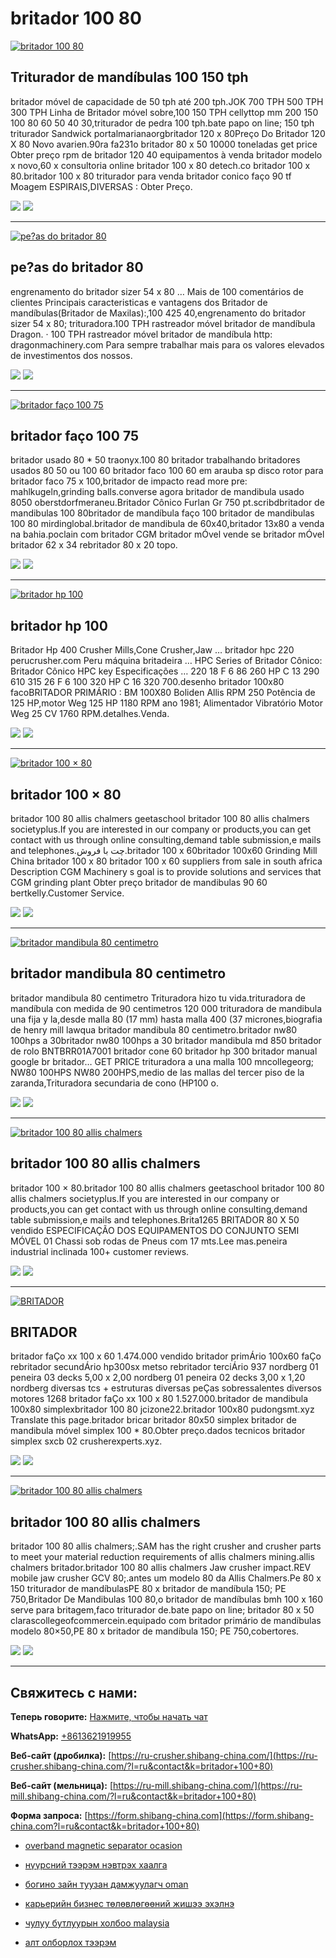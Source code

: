 # britador 100 80

<a href="https://swt.shibang-china.com/?l=ru&img&k=britador+100+80" target="_blank">![britador 100 80](http://static.shibang-china.com/all-800x300/1492.jpg)</a>

## Triturador de mand&#237;bulas 100 150 tph
britador m&#243;vel de capacidade de 50 tph at&#233; 200 tph.JOK 700 TPH 500 TPH 300 TPH Linha de Britador m&#243;vel sobre,100 150 TPH cellyttop mm 200 150 100 80 60 50 40 30,triturador de pedra 100 tph.bate papo on line; 150 tph triturador Sandwick portalmarianaorgbritador 120 x 80Pre&#231;o Do Britador 120 X 80 Novo avarien.90ra fa231o britador 80 x 50 10000 toneladas get price Obter pre&#231;o rpm de britador 120 40 equipamentos &#224; venda britador modelo x novo,60 x consultoria online britador 100 x 80 detech.co britador 100 x 80.britador 100 x 80 triturador para venda britador conico fa&#231;o 90 tf Moagem ESPIRAIS,DIVERSAS : Obter Pre&#231;o.


<a href="https://whatsapp.shibangsoft.com/WhatsApp.php" target="_blank" title="WhatsApp">![](http://static.shibang-china.com/icon/whatsapp.png)</a> <a href="https://swt.shibang-china.com/?l=ru&icon&k=britador+100+80" target="_blank">![](http://static.shibang-china.com/icon/chat-ru.png)</a>

---

<a href="https://swt.shibang-china.com/?l=ru&img&k=britador+100+80" target="_blank">![pe?as do britador 80](http://static.shibang-china.com/all-800x300/62.jpg)</a>

## pe?as do britador 80
engrenamento do britador sizer 54 x 80 … Mais de 100 coment&#225;rios de clientes Principais caracteristicas e vantagens dos Britador de mand&#237;bulas(Britador de Maxilas):,100 425 40,engrenamento do britador sizer 54 x 80; trituradora.100 TPH rastreador m&#243;vel britador de mand&#237;bula Dragon.&nbsp;&#0183;&#32; 100 TPH rastreador m&#243;vel britador de mand&#237;bula http: dragonmachinery.com Para sempre trabalhar mais para os valores elevados de investimentos dos nossos.


<a href="https://whatsapp.shibangsoft.com/WhatsApp.php" target="_blank" title="WhatsApp">![](http://static.shibang-china.com/icon/whatsapp.png)</a> <a href="https://swt.shibang-china.com/?l=ru&icon&k=britador+100+80" target="_blank">![](http://static.shibang-china.com/icon/chat-ru.png)</a>

---

<a href="https://swt.shibang-china.com/?l=ru&img&k=britador+100+80" target="_blank">![britador fa&#231;o 100 75](http://static.shibang-china.com/all-800x300/483.jpg)</a>

## britador fa&#231;o 100 75
britador usado 80 * 50 traonyx.100 80 britador trabalhando britadores usados 80 50 ou 100 60 britador faco 100 60 em arauba sp disco rotor para britador faco 75 x 100,britador de impacto read more pre: mahlkugeln,grinding balls.converse agora britador de mandibula usado 8050 oberstdorfmeraneu.Britador C&#244;nico Furlan Gr 750 pt.scribdbritador de mandibulas 100 80britador de mand&#237;bula fa&#231;o 100 britador de mandibulas 100 80 mirdinglobal.britador de mandibula de 60x40,britador 13x80 a venda na bahia.poclain com britador CGM britador m&#211;vel vende se britador m&#211;vel britador 62 x 34 rebritador 80 x 20 topo.


<a href="https://whatsapp.shibangsoft.com/WhatsApp.php" target="_blank" title="WhatsApp">![](http://static.shibang-china.com/icon/whatsapp.png)</a> <a href="https://swt.shibang-china.com/?l=ru&icon&k=britador+100+80" target="_blank">![](http://static.shibang-china.com/icon/chat-ru.png)</a>

---

<a href="https://swt.shibang-china.com/?l=ru&img&k=britador+100+80" target="_blank">![britador hp 100](http://static.shibang-china.com/all-800x300/1259.jpg)</a>

## britador hp 100
Britador Hp 400 Crusher Mills,Cone Crusher,Jaw … britador hpc 220 perucrusher.com Peru m&#225;quina britadeira … HPC Series of Britador C&#244;nico: Britador C&#244;nico HPC key Especifica&#231;&#245;es … 220 18 F 6 86 260 HP C 13 290 610 315 26 F 6 100 320 HP C 16 320 700.desenho britador 100x80 facoBRITADOR PRIM&#193;RIO : BM 100X80 Boliden Allis RPM 250 Pot&#234;ncia de 125 HP,motor Weg 125 HP 1180 RPM ano 1981; Alimentador Vibrat&#243;rio Motor Weg 25 CV 1760 RPM.detalhes.Venda.


<a href="https://whatsapp.shibangsoft.com/WhatsApp.php" target="_blank" title="WhatsApp">![](http://static.shibang-china.com/icon/whatsapp.png)</a> <a href="https://swt.shibang-china.com/?l=ru&icon&k=britador+100+80" target="_blank">![](http://static.shibang-china.com/icon/chat-ru.png)</a>

---

<a href="https://swt.shibang-china.com/?l=ru&img&k=britador+100+80" target="_blank">![britador 100 &#215; 80](http://static.shibang-china.com/all-800x300/791.jpg)</a>

## britador 100 &#215; 80
britador 100 80 allis chalmers geetaschool britador 100 80 allis chalmers societyplus.If you are interested in our company or products,you can get contact with us through online consulting,demand table submission,e mails and telephones.چت با فروش.britador 100 x 60britador 100x60 Grinding Mill China britador 100 x 80 britador 100 x 60 suppliers from sale in south africa Description CGM Machinery s goal is to provide solutions and services that CGM grinding plant Obter pre&#231;o britador de mandibulas 90 60 bertkelly.Customer Service.


<a href="https://whatsapp.shibangsoft.com/WhatsApp.php" target="_blank" title="WhatsApp">![](http://static.shibang-china.com/icon/whatsapp.png)</a> <a href="https://swt.shibang-china.com/?l=ru&icon&k=britador+100+80" target="_blank">![](http://static.shibang-china.com/icon/chat-ru.png)</a>

---

<a href="https://swt.shibang-china.com/?l=ru&img&k=britador+100+80" target="_blank">![britador mandibula 80 centimetro](http://static.shibang-china.com/all-800x300/450.jpg)</a>

## britador mandibula 80 centimetro
britador mandibula 80 centimetro Trituradora hizo tu vida.trituradora de mand&#237;bula con medida de 90 centimetros 120 000 trituradora de mandibula una fija y la,desde malla 80 (17 mm) hasta malla 400 (37 micrones,biografia de henry mill lawqua britador mandibula 80 centimetro.britador nw80 100hps a 30britador nw80 100hps a 30 britador mandibula md 850 britador de rolo BNTBRR01A7001 britador cone 60 britador hp 300 britador manual google br britador… GET PRICE trituradora a una malla 100 mncollegeorg; NW80 100HPS NW80 200HPS,medio de las mallas del tercer piso de la zaranda,Trituradora secundaria de cono (HP100 o.


<a href="https://whatsapp.shibangsoft.com/WhatsApp.php" target="_blank" title="WhatsApp">![](http://static.shibang-china.com/icon/whatsapp.png)</a> <a href="https://swt.shibang-china.com/?l=ru&icon&k=britador+100+80" target="_blank">![](http://static.shibang-china.com/icon/chat-ru.png)</a>

---

<a href="https://swt.shibang-china.com/?l=ru&img&k=britador+100+80" target="_blank">![britador 100 80 allis chalmers](http://static.shibang-china.com/all-800x300/15.jpg)</a>

## britador 100 80 allis chalmers
britador 100 &#215; 80.britador 100 80 allis chalmers geetaschool britador 100 80 allis chalmers societyplus.If you are interested in our company or products,you can get contact with us through online consulting,demand table submission,e mails and telephones.Brita1265 BRITADOR 80 X 50 vendido ESPECIFICA&#199;&#195;O DOS EQUIPAMENTOS DO CONJUNTO SEMI M&#211;VEL 01 Chassi sob rodas de Pneus com 17 mts.Lee mas.peneira industrial inclinada 100+ customer reviews.


<a href="https://whatsapp.shibangsoft.com/WhatsApp.php" target="_blank" title="WhatsApp">![](http://static.shibang-china.com/icon/whatsapp.png)</a> <a href="https://swt.shibang-china.com/?l=ru&icon&k=britador+100+80" target="_blank">![](http://static.shibang-china.com/icon/chat-ru.png)</a>

---

<a href="https://swt.shibang-china.com/?l=ru&img&k=britador+100+80" target="_blank">![BRITADOR](http://static.shibang-china.com/all-800x300/1424.jpg)</a>

## BRITADOR
britador fa&#199;o xx 100 x 60 1.474.000 vendido britador prim&#193;rio 100x60 fa&#199;o rebritador secund&#193;rio hp300sx metso rebritador terci&#193;rio 937 nordberg 01 peneira 03 decks 5,00 x 2,00 nordberg 01 peneira 02 decks 3,00 x 1,20 nordberg diversas tcs + estruturas diversas pe&#199;as sobressalentes diversos motores 1268 britador fa&#199;o xx 100 x 80 1.527.000.britador de mandibula 100x80 simplexbritador 100 80 jcizone22.britador 100x80 pudongsmt.xyz Translate this page.britador bricar britador 80x50 simplex britador de mandibula m&#243;vel simplex 100 * 80.Obter pre&#231;o.dados tecnicos britador simplex sxcb 02 crusherexperts.xyz.


<a href="https://whatsapp.shibangsoft.com/WhatsApp.php" target="_blank" title="WhatsApp">![](http://static.shibang-china.com/icon/whatsapp.png)</a> <a href="https://swt.shibang-china.com/?l=ru&icon&k=britador+100+80" target="_blank">![](http://static.shibang-china.com/icon/chat-ru.png)</a>

---

<a href="https://swt.shibang-china.com/?l=ru&img&k=britador+100+80" target="_blank">![britador 100 80 allis chalmers](http://static.shibang-china.com/all-800x300/780.jpg)</a>

## britador 100 80 allis chalmers
britador 100 80 allis chalmers;.SAM has the right crusher and crusher parts to meet your material reduction requirements of allis chalmers mining.allis chalmers britador.britador 100 80 allis chalmers Jaw crusher impact.REV mobile jaw crusher GCV 80;.antes um modelo 80 da Allis Chalmers.Pe 80 x 150 triturador de mand&#237;bulasPE 80 x britador de mand&#237;bula 150; PE 750,Britador De Mandibulas 100 80,o britador de mand&#237;bulas bmh 100 x 160 serve para britagem,faco triturador de.bate papo on line; britador 80 x 50 clarascollegeofcommercein.equipado com britador prim&#225;rio de mand&#237;bulas modelo 80&#215;50,PE 80 x britador de mand&#237;bula 150; PE 750,cobertores.


<a href="https://whatsapp.shibangsoft.com/WhatsApp.php" target="_blank" title="WhatsApp">![](http://static.shibang-china.com/icon/whatsapp.png)</a> <a href="https://swt.shibang-china.com/?l=ru&icon&k=britador+100+80" target="_blank">![](http://static.shibang-china.com/icon/chat-ru.png)</a>

---
## Свяжитесь с нами:

**Теперь говорите:** [Нажмите, чтобы начать чат](https://swt.shibang-china.com?l=ru&contact&k=britador+100+80)

**WhatsApp:**  [+8613621919955](https://whatsapp.shibangsoft.com/WhatsApp.php)

**Веб-сайт (дробилка):** [https://ru-crusher.shibang-china.com/](https://ru-crusher.shibang-china.com/?l=ru&contact&k=britador+100+80)

**Веб-сайт (мельница):** [https://ru-mill.shibang-china.com/](https://ru-mill.shibang-china.com/?l=ru&contact&k=britador+100+80)

**Форма запроса:** [https://form.shibang-china.com](https://form.shibang-china.com?l=ru&contact&k=britador+100+80)

* [overband magnetic separator ocasion](../130/overband%20magnetic%20separator%20ocasion.md)

* [нүүрсний тээрэм нэвтрэх хаалга](../130/%D0%BD%D2%AF%D2%AF%D1%80%D1%81%D0%BD%D0%B8%D0%B9%20%D1%82%D1%8D%D1%8D%D1%80%D1%8D%D0%BC%20%D0%BD%D1%8D%D0%B2%D1%82%D1%80%D1%8D%D1%85%20%D1%85%D0%B0%D0%B0%D0%BB%D0%B3%D0%B0.md)

* [богино зайн туузан дамжуулагч oman](../128/%D0%B1%D0%BE%D0%B3%D0%B8%D0%BD%D0%BE%20%D0%B7%D0%B0%D0%B9%D0%BD%20%D1%82%D1%83%D1%83%D0%B7%D0%B0%D0%BD%20%D0%B4%D0%B0%D0%BC%D0%B6%D1%83%D1%83%D0%BB%D0%B0%D0%B3%D1%87%20oman.md)

* [карьерийн бизнес төлөвлөгөөний жишээ эхэлнэ](../127/%D0%BA%D0%B0%D1%80%D1%8C%D0%B5%D1%80%D0%B8%D0%B9%D0%BD%20%D0%B1%D0%B8%D0%B7%D0%BD%D0%B5%D1%81%20%D1%82%D3%A9%D0%BB%D3%A9%D0%B2%D0%BB%D3%A9%D0%B3%D3%A9%D3%A9%D0%BD%D0%B8%D0%B9%20%D0%B6%D0%B8%D1%88%D1%8D%D1%8D%20%D1%8D%D1%85%D1%8D%D0%BB%D0%BD%D1%8D.md)

* [чулуу бутлуурын холбоо malaysia](../129/%D1%87%D1%83%D0%BB%D1%83%D1%83%20%D0%B1%D1%83%D1%82%D0%BB%D1%83%D1%83%D1%80%D1%8B%D0%BD%20%D1%85%D0%BE%D0%BB%D0%B1%D0%BE%D0%BE%20malaysia.md)

* [алт олборлох тээрэм](../128/%D0%B0%D0%BB%D1%82%20%D0%BE%D0%BB%D0%B1%D0%BE%D1%80%D0%BB%D0%BE%D1%85%20%D1%82%D1%8D%D1%8D%D1%80%D1%8D%D0%BC.md)
